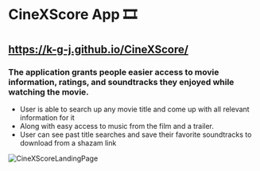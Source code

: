 # CineXScore App 🎞
## https://k-g-j.github.io/CineXScore/ 
### The application grants people easier access to movie information, ratings, and soundtracks they enjoyed while watching the movie.
- User is able to search up any movie title and come up with all relevant information for it
- Along with easy access to music from the film and a trailer.
- User can see past title searches and save their favorite soundtracks to download from a shazam link

![CineXScoreLandingPage](https://user-images.githubusercontent.com/91970214/152406858-f84c46c4-8a30-4f0e-87f8-fe4cd46a02b0.jpg)

